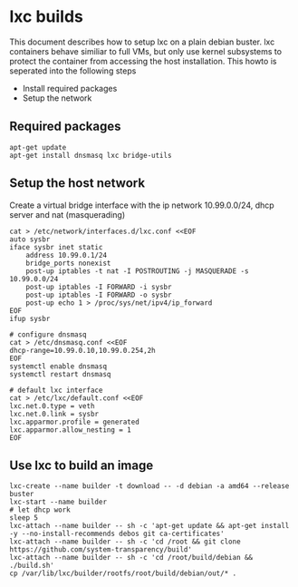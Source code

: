 # lxc builds

This document describes how to setup lxc on a plain debian buster. lxc containers behave similiar to full VMs, but only use kernel subsystems to protect the container from accessing the host installation.
This howto is seperated into the following steps

- Install required packages
- Setup the network

## Required packages

```
apt-get update
apt-get install dnsmasq lxc bridge-utils
```

## Setup the host network

Create a virtual bridge interface with the ip network 10.99.0.0/24,
dhcp server and nat (masquerading)

```
cat > /etc/network/interfaces.d/lxc.conf <<EOF
auto sysbr
iface sysbr inet static
	address 10.99.0.1/24
	bridge_ports nonexist
	post-up iptables -t nat -I POSTROUTING -j MASQUERADE -s 10.99.0.0/24
	post-up iptables -I FORWARD -i sysbr
	post-up iptables -I FORWARD -o sysbr
	post-up echo 1 > /proc/sys/net/ipv4/ip_forward
EOF
ifup sysbr

# configure dnsmasq
cat > /etc/dnsmasq.conf <<EOF
dhcp-range=10.99.0.10,10.99.0.254,2h
EOF
systemctl enable dnsmasq
systemctl restart dnsmasq

# default lxc interface
cat > /etc/lxc/default.conf <<EOF
lxc.net.0.type = veth
lxc.net.0.link = sysbr
lxc.apparmor.profile = generated
lxc.apparmor.allow_nesting = 1
EOF
```

## Use lxc to build an image

```
lxc-create --name builder -t download -- -d debian -a amd64 --release buster
lxc-start --name builder
# let dhcp work
sleep 5
lxc-attach --name builder -- sh -c 'apt-get update && apt-get install -y --no-install-recommends debos git ca-certificates'
lxc-attach --name builder -- sh -c 'cd /root && git clone https://github.com/system-transparency/build'
lxc-attach --name builder -- sh -c 'cd /root/build/debian && ./build.sh'
cp /var/lib/lxc/builder/rootfs/root/build/debian/out/* .
```
